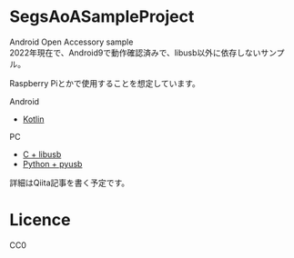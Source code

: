 # SegsAoASampleProject
Android Open Accessory sample  
2022年現在で、Android9で動作確認済みで、libusb以外に依存しないサンプル。  

Raspberry Piとかで使用することを想定しています。  

Android
+ [Kotlin](android/kotlin/)

PC
+ [C + libusb](pc/cpp)
+ [Python + pyusb](pc/python)

詳細はQiita記事を書く予定です。

# Licence
CC0